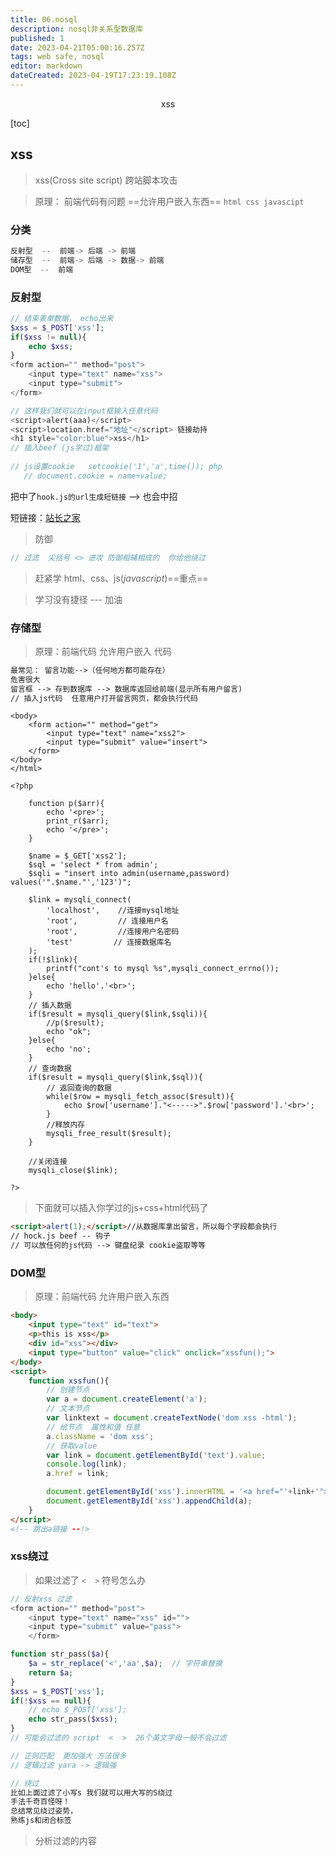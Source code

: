 ```yaml
---
title: 06.nosql
description: nosql非关系型数据库
published: 1
date: 2023-04-21T05:00:16.257Z
tags: web safe, nosql
editor: markdown
dateCreated: 2023-04-19T17:23:19.108Z
---
```


<center>xss</center>

[toc]

## xss

> xss(Cross site script)  跨站脚本攻击

> 原理： 前端代码有问题 ==允许用户嵌入东西== `html css javascipt`



### 分类

```js
反射型  --  前端-> 后端 -> 前端
储存型  --  前端-> 后端 -> 数据-> 前端
DOM型  --  前端
```



### 反射型

```php
// 结束表单数据， echo出来
$xss = $_POST['xss'];
if($xss != null){
    echo $xss;
}
<form action="" method="post">
    <input type="text" name="xss"> 
    <input type="submit">
</form>

// 这样我们就可以在input框输入任意代码 
<script>alert(aaa)</script>
<script>location.href="地址"</script> 链接劫持
<h1 style="color:blue">xss</h1>
// 插入beef (js学过)框架
    
// js设置cookie   setcookie('1','a',time()); php
   // document.cookie = name+value;
```

把中了`hook.js的url生成短链接` --> 也会中招

短链接：[站长之家](http://tool.chinaz.com/Tools/dwz.aspx)



> 防御

```php
// 过滤  尖括号 <> 进攻 防御相辅相成的  你给他绕过
```

> 赶紧学 html、css、js(*javascript*)==重点==

> 学习没有捷径  --- 加油



### 存储型

> 原理：前端代码 允许用户嵌入 代码

```tex
最常见： 留言功能-->（任何地方都可能存在）
危害很大
留言框 --> 存到数据库 --> 数据库返回给前端(显示所有用户留言)
// 插入js代码  任意用户打开留言网页，都会执行代码
```

```php+HTML
<body>
    <form action="" method="get">
        <input type="text" name="xss2">
        <input type="submit" value="insert">
    </form>
</body>
</html>

<?php

    function p($arr){
        echo '<pre>';
        print_r($arr);
        echo '</pre>';
    }

    $name = $_GET['xss2'];
    $sql = 'select * from admin';
    $sqli = "insert into admin(username,password) values('".$name."','123')";

    $link = mysqli_connect(
        'localhost',    //连接mysql地址
        'root',         // 连接用户名
        'root',         //连接用户名密码
        'test'         // 连接数据库名
    );
    if(!$link){
        printf("cont's to mysql %s",mysqli_connect_errno());
    }else{
        echo 'hello'.'<br>';
    }
    // 插入数据
    if($result = mysqli_query($link,$sqli)){
        //p($result);
        echo "ok";
    }else{
        echo 'no';
    }
    // 查询数据
    if($result = mysqli_query($link,$sql)){
        // 返回查询的数据
        while($row = mysqli_fetch_assoc($result)){
            echo $row['username']."<----->".$row['password'].'<br>';
        }
        //释放内存
        mysqli_free_result($result);
    }

    //关闭连接
    mysqli_close($link);

?>
```

> 下面就可以插入你学过的js+css+html代码了

```html
<script>alert(1);</script>//从数据库拿出留言，所以每个字段都会执行
// hock.js beef -- 钩子
// 可以放任何的js代码 --> 键盘纪录 cookie盗取等等
```



### DOM型

> 原理：前端代码 允许用户嵌入东西

```html
<body>
    <input type="text" id="text">
    <p>this is xss</p>
    <div id="xss"></div>
    <input type="button" value="click" onclick="xssfun();">
</body>
<script>
    function xssfun(){
        // 创建节点
        var a = document.createElement('a');
        // 文本节点
        var linktext = document.createTextNode('dom xss -html');
        // 给节点  属性和值 任意
        a.className = 'dom xss';
        // 获取value
        var link = document.getElementById('text').value;
        console.log(link);
        a.href = link;

        document.getElementById('xss').innerHTML = '<a href="'+link+'">'+linktext.textContent+'</a>';
        document.getElementById('xss').appendChild(a);
    }
</script>
<!-- 跳出a链接 --!>
```



### xss绕过

> 如果过滤了 `<  >` 符号怎么办

```php
// 反射xss 过滤
<form action="" method="post">
    <input type="text" name="xss" id="">
    <input type="submit" value="pass">
    </form>

function str_pass($a){
    $a = str_replace('<','aa',$a);  // 字符串替换
    return $a;
} 
$xss = $_POST['xss'];
if(!$xss == null){
    // echo $_POST['xss'];
    echo str_pass($xss);
}
// 可能会过滤的 script  <  >  26个英文字母一般不会过滤

// 正则匹配  更加强大 方法很多
// 逻辑过滤 yara -> 逻辑强
```

```php
// 绕过
比如上面过滤了小写s 我们就可以用大写的S绕过
手法千奇百怪呀！
总结常见绕过姿势，
熟练js和闭合标签    
```

> 分析过滤的内容





























